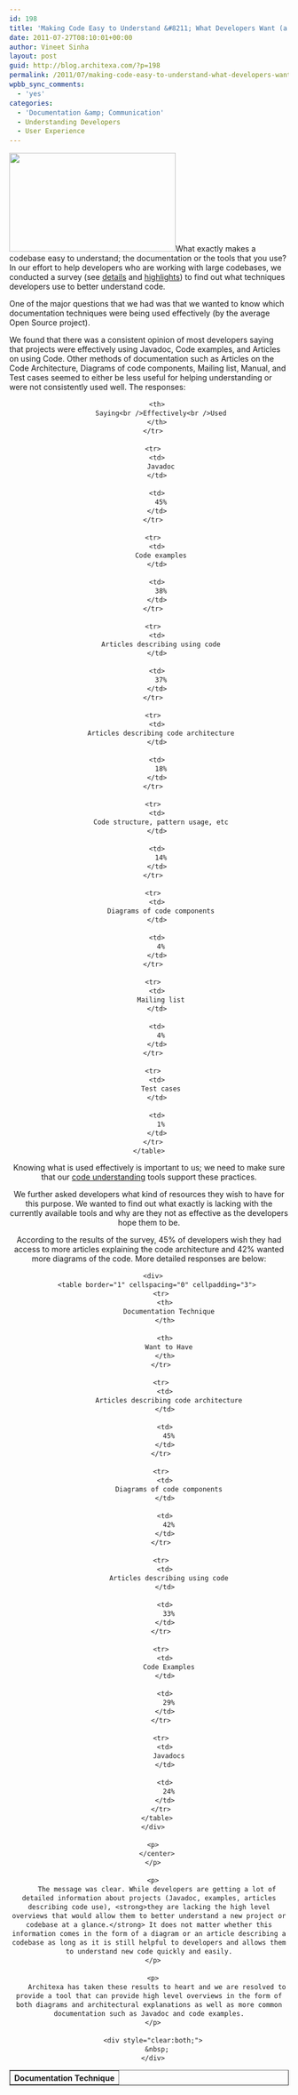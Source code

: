 ```yaml
---
id: 198
title: 'Making Code Easy to Understand &#8211; What Developers Want (a study)'
date: 2011-07-27T08:10:01+00:00
author: Vineet Sinha
layout: post
guid: http://blog.architexa.com/?p=198
permalink: /2011/07/making-code-easy-to-understand-what-developers-want-a-study/
wpbb_sync_comments:
  - 'yes'
categories:
  - 'Documentation &amp; Communication'
  - Understanding Developers
  - User Experience
---
```

<!--S-ButtonZ 1.1.5 Start-->

<div style="float: left; width: 42px; padding-right: 10px; margin: 0 -52px 0 0; position: relative; left: -62px; top: 8px">
</div>

<!--S-ButtonZ 1.1.5 End-->

[<img src="assets/uploads/2011/05/graph2-300x178.png" alt="" title="graph2" width="300" height="178" class="alignright size-medium wp-image-253" srcset="assets/uploads/2011/05/graph2-300x178.png 300w, assets/uploads/2011/05/graph2-1024x608.png 1024w, assets/uploads/2011/05/graph2.png 1367w" sizes="(max-width: 300px) 100vw, 300px" />](assets/uploads/2011/05/graph2.png)What exactly makes a codebase easy to understand; the documentation or the tools that you use? In our effort to help developers who are working with large codebases, we conducted a survey (see [details](http://blog.architexa.com/2011/02/making-cool-ideas-happen-studying-our-users-and-software-immigrants/ "A Study of How Developers Understand New Codebases") and [highlights](http://blog.architexa.com/2011/07/a-detailed-study-on-understanding-code/ "A Detailed Study on Understanding Code")) to find out what techniques developers use to better understand code.
  
<!--more-->


  
One of the major questions that we had was that we wanted to know which documentation techniques were being used effectively (by the average Open Source project). 

We found that there was a consistent opinion of most developers saying that projects were effectively using Javadoc, Code examples, and Articles on using Code. Other methods of documentation such as Articles on the Code Architecture, Diagrams of code components, Mailing list, Manual, and Test cases seemed to either be less useful for helping understanding or were not consistently used well. The responses:

<center>
  </p> 
  
  <div>
    <table border="1" cellspacing="0" cellpadding="3">
      <tr>
        <th>
          Documentation Technique
        </th>
        
        <th>
          Saying<br />Effectively<br />Used
        </th>
      </tr>
      
      <tr>
        <td>
          Javadoc
        </td>
        
        <td>
          45%
        </td>
      </tr>
      
      <tr>
        <td>
          Code examples
        </td>
        
        <td>
          38%
        </td>
      </tr>
      
      <tr>
        <td>
          Articles describing using code
        </td>
        
        <td>
          37%
        </td>
      </tr>
      
      <tr>
        <td>
          Articles describing code architecture
        </td>
        
        <td>
          18%
        </td>
      </tr>
      
      <tr>
        <td>
          Code structure, pattern usage, etc
        </td>
        
        <td>
          14%
        </td>
      </tr>
      
      <tr>
        <td>
          Diagrams of code components
        </td>
        
        <td>
          4%
        </td>
      </tr>
      
      <tr>
        <td>
          Mailing list
        </td>
        
        <td>
          4%
        </td>
      </tr>
      
      <tr>
        <td>
          Test cases
        </td>
        
        <td>
          1%
        </td>
      </tr>
    </table>
  </div>
  
  <p>
    </center>
  </p>
  
  <p>
    Knowing what is used effectively is important to us; we need to make sure that our <a href="http://www.architexa.com" title="Architexa">code understanding</a> tools support these practices.
  </p>
  
  <p>
    We further asked developers what kind of resources they wish to have for this purpose. We wanted to find out what exactly is lacking with the currently available tools and why are they not as effective as the developers hope them to be.
  </p>
  
  <p>
    According to the results of the survey, 45% of developers wish they had access to more articles explaining the code architecture and 42% wanted more diagrams of the code. More detailed responses are below:
  </p>
  
  <p>
    <center>
      </p> 
      
      <div>
        <table border="1" cellspacing="0" cellpadding="3">
          <tr>
            <th>
              Documentation Technique
            </th>
            
            <th>
              Want to Have
            </th>
          </tr>
          
          <tr>
            <td>
              Articles describing code architecture
            </td>
            
            <td>
              45%
            </td>
          </tr>
          
          <tr>
            <td>
              Diagrams of code components
            </td>
            
            <td>
              42%
            </td>
          </tr>
          
          <tr>
            <td>
              Articles describing using code
            </td>
            
            <td>
              33%
            </td>
          </tr>
          
          <tr>
            <td>
              Code Examples
            </td>
            
            <td>
              29%
            </td>
          </tr>
          
          <tr>
            <td>
              Javadocs
            </td>
            
            <td>
              24%
            </td>
          </tr>
        </table>
      </div>
      
      <p>
        </center>
      </p>
      
      <p>
        The message was clear. While developers are getting a lot of detailed information about projects (Javadoc, examples, articles describing code use), <strong>they are lacking the high level overviews that would allow them to better understand a new project or codebase at a glance.</strong> It does not matter whether this information comes in the form of a diagram or an article describing a codebase as long as it is still helpful to developers and allows them to understand new code quickly and easily.
      </p>
      
      <p>
        Architexa has taken these results to heart and we are resolved to provide a tool that can provide high level overviews in the form of both diagrams and architectural explanations as well as more common documentation such as Javadoc and code examples.
      </p>
      
      <div style="clear:both;">
        &nbsp;
      </div>